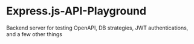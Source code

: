 # Express.js-API-Playground
Backend server for testing OpenAPI, DB strategies, JWT authentications, and a few other things
